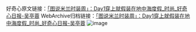 好奇心原文链接：[「图说米兰时装周」：Day1穿上就假装在地中海度假_时尚_好奇心日报-吴亭蓉](https://www.qdaily.com/articles/2443.html)
WebArchive归档链接：[「图说米兰时装周」：Day1穿上就假装在地中海度假_时尚_好奇心日报-吴亭蓉](http://web.archive.org/web/20190623151137/https://www.qdaily.com/articles/2443.html)
![image](http://ww3.sinaimg.cn/large/007d5XDply1g3vc1x0z7jj30u0bwib0v)
